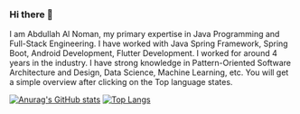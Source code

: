 ### Hi there 👋
I am Abdullah Al Noman, my primary expertise in Java Programming and Full-Stack Engineering. I have worked with Java Spring Framework, Spring Boot, Android Development, Flutter Development. I worked for around 4 years in the industry. I have strong knowledge in Pattern-Oriented Software Architecture and Design, Data Science, Machine Learning, etc. You will get a simple overview after clicking on the Top language states.

<!--
**abdullahalnoman8/abdullahalnoman8** is a ✨ _special_ ✨ repository because its `README.md` (this file) appears on your GitHub profile.




Here are some ideas to get you started:

- 🔭 I’m currently working on ...
- 🌱 I’m currently learning ...
- 👯 I’m looking to collaborate on ...
- 🤔 I’m looking for help with ...
- 💬 Ask me about ...
- 📫 How to reach me: ...
- 😄 Pronouns: ...
- ⚡ Fun fact: ...
-->

[![Anurag's GitHub stats](https://github-readme-stats.vercel.app/api?username=abdullahalnoman8)](http://isradeleon.com/github-portfolio.html?user=abdullahalnoman8)
[![Top Langs](https://github-readme-stats.vercel.app/api/top-langs/?username=abdullahalnoman8&layout=compact)](http://isradeleon.com/github-portfolio.html?user=abdullahalnoman8)




